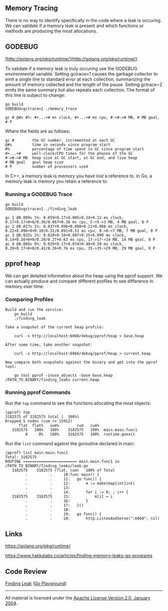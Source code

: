## Memory Tracing

There is no way to identify specifically in the code where a leak is occuring. We can validate if a memory leak is present and which functions or methods are producing the most allocations.

## GODEBUG

[http://golang.org/pkg/runtime/](http://golang.org/pkg/runtime/)

To validate if a memory leak is truly occuring use the GODEBUG environmental variable. Setting gctrace=1 causes the garbage collector to emit a single line to standard error at each collection, summarizing the amount of memory collected and the length of the pause. Setting gctrace=2 emits the same summary but also repeats each collection. The format of this line is subject to change:

    go build
    GODEBUG=gctrace=1 ./memory_trace

    gc # @#s #%: #+...+# ms clock, #+...+# ms cpu, #->#-># MB, # MB goal, # P

Where the fields are as follows:

    gc #        the GC number, incremented at each GC
    @#s         time in seconds since program start
    #%          percentage of time spent in GC since program start
    #+...+#     wall-clock/CPU times for the phases of the GC
    #->#-># MB  heap size at GC start, at GC end, and live heap
    # MB goal   goal heap size
    # P         number of processors used

In C++, a memory leak is memory you have lost a reference to.
In Go, a memory leak is memory you retain a reference to.

### Running a GODEBUG Trace

    go build
    GODEBUG=gctrace=1 ./finding_leak

    gc 1 @0.009s 1%: 0.059+0.17+0.005+0.24+0.12 ms clock, 0.17+0.17+0+0/0.36/0.067+0.38 ms cpu, 5->5->3 MB, 4 MB goal, 8 P
    gc 2 @0.017s 1%: 0.037+0.096+0.098+0.21+0.086 ms clock, 0.22+0.096+0+0.10/0.31/0.091+0.51 ms cpu, 8->8->7 MB, 7 MB goal, 8 P
    gc 3 @0.032s 1%: 0.020+0.16+0.007+0.25+0.090 ms clock, 0.14+0.16+0+0/0.20/0.27+0.63 ms cpu, 17->17->14 MB, 14 MB goal, 8 P
    gc 4 @0.066s 0%: 0.029+0.17+0.074+0.48+0.10 ms clock, 0.20+0.17+0+0/0.42/0.26+0.76 ms cpu, 35->35->29 MB, 29 MB goal, 8 P

## pprof heap

We can get detailed information about the heap using the pprof support. We can actually produce and compare different profiles to see difference in memory over time.

### Comparing Profiles

    Build and run the service:
        go build
        ./finding_leak

    Take a snapshot of the current heap profile:

		curl -s http://localhost:6060/debug/pprof/heap > base.heap

    After some time, take another snapshot:

		curl -s http://localhost:6060/debug/pprof/heap > current.heap

    Now compare both snapshots against the binary and get into the pprof tool:

		go tool pprof -inuse_objects -base base.heap /PATH_TO_BINARY/finding_leaks current.heap

### Running pprof Commands

Run the `top` command to see the functions allocating the most objects:

    (pprof) top
    3182575 of 3182575 total (  100%)
    Dropped 5 nodes (cum <= 15912)
          flat  flat%   sum%        cum   cum%
       3182575   100%   100%    3182575   100%  main.main.func1
             0     0%   100%    3182575   100%  runtime.goexit

Run the `list` command against the goroutine declared in main:

    (pprof) list main.main.func1
    Total: 3182575
    ROUTINE ======================== main.main.func1 in /PATH_TO_BINARY/finding_leaks/leak.go
       3182575    3182575 (flat, cum)   100% of Total
             .          .     10:func main() {
             .          .     11:	go func() {
             .          .     12:		m := make(map[int]int)
             .          .     13:
             .          .     14:		for i := 0; ; i++ {
       3182575    3182575     15:			m[i] = i
             .          .     16:		}
             .          .     17:	}()
             .          .     18:
             .          .     19:	go func() {
             .          .     20:		http.ListenAndServe(":6060", nil)

## Links

https://golang.org/pkg/runtime/

https://www.hakkalabs.co/articles/finding-memory-leaks-go-programs

## Code Review

[Finding Leak](trace.go) ([Go Playground](https://play.golang.org/p/aLDVeFFbxd))
___
All material is licensed under the [Apache License Version 2.0, January 2004](http://www.apache.org/licenses/LICENSE-2.0).
